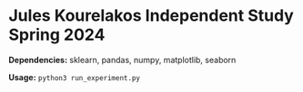 # Jules Kourelakos Independent Study Spring 2024

**Dependencies:** sklearn, pandas, numpy, matplotlib, seaborn

**Usage:** ``python3 run_experiment.py``

